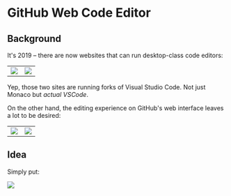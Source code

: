 # GitHub Web Code Editor

## Background

It's 2019 – there are now websites that can run desktop-class code editors:

<table>
<td><img src="https://user-images.githubusercontent.com/1570168/50722106-c8a9b680-107e-11e9-8361-a8494d1e6710.png">
<td><img src="https://user-images.githubusercontent.com/1570168/50722002-9a77a700-107d-11e9-8586-2f9c404d73f8.png">
</table>

Yep, those two sites are running forks of Visual Studio Code. Not just Monaco but *actual VSCode*.

On the other hand, the editing experience on GitHub's web interface leaves a lot to be desired:

<table>
<td><img src="https://user-images.githubusercontent.com/1570168/50722062-589b3080-107e-11e9-8746-867dd0ca1dfa.png">
<td><img src="https://user-images.githubusercontent.com/1570168/50722066-5d5fe480-107e-11e9-84c6-c61c5852e081.png">
</table>


## Idea

Simply put:

![](https://user-images.githubusercontent.com/1570168/50722187-1e329300-1080-11e9-8ef5-d6bb32e317ac.png)
